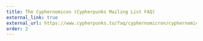 ```yaml
---
title: The Cyphernomicon (Cypherpunks Mailing List FAQ)
external_link: true
external_url: https://www.cypherpunks.to/faq/cyphernomicron/cyphernomicon.html
order: 2
---
```

